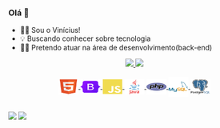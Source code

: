   ### Olá 👋

- 🙋‍♂️ Sou o Vinícius! 
- 💡 Buscando conhecer sobre tecnologia 
- 👨‍💻 Pretendo atuar na área de desenvolvimento(back-end)

<div align="center">
  <a href="https://github.com/BernardCarvalho">
  <img height="180em" src="https://github-readme-stats.vercel.app/api?username=BernardCarvalho&show_icons=true&theme=merko&include_all_commits=true&count_private=true"/>
  <img height="180em" src="https://github-readme-stats.vercel.app/api/top-langs/?username=BernardCarvalho&layout=compact&langs_count=7&theme=merko"/>
</div>

  
<div style="display: inline_block;" align="center"><br>
  <img align="center"  height="30" width="40" src="https://raw.githubusercontent.com/devicons/devicon/master/icons/html5/html5-original.svg">
  <img align="center"  height="30" width="40" src="https://github.com/devicons/devicon/blob/master/icons/bootstrap/bootstrap-original.svg">
  <img align="center"  height="30" width="40" src="https://raw.githubusercontent.com/devicons/devicon/master/icons/javascript/javascript-plain.svg">
  <img align="center"  height="30" width="40" src="https://github.com/devicons/devicon/blob/master/icons/java/java-original-wordmark.svg">
  <img align="center"  height="30" width="40" src="https://github.com/devicons/devicon/blob/master/icons/php/php-original.svg">
  <img align="center"  height="40" width="40" src="https://github.com/devicons/devicon/blob/master/icons/mysql/mysql-original-wordmark.svg">
  <img align="center"  height="30" width="40" src="https://github.com/devicons/devicon/blob/master/icons/postgresql/postgresql-original-wordmark.svg">
</div>

##

<div>
   <a href = "mailto:bernard.carvalho@estudante.ifto.edu.br"><img src="https://img.shields.io/badge/Gmail-D14836?style=for-the-badge&logo=gmail&logoColor=white" target="_blank"></a>
   <a href = "https://www.linkedin.com/in/vin%C3%ADcius-moura-8899301b6/"><img src="https://img.shields.io/badge/-LinkedIn-%230077B5?style=for-the-badge&logo=linkedin&logoColor=white" target="_blank"></a>
</div>
